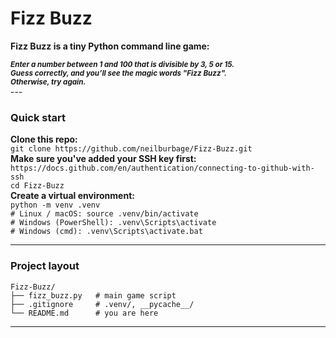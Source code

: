 # Fizz Buzz

**Fizz Buzz is a tiny Python command line game:**

<small>
<strong><em>Enter a number between 1 and 100 that is divisible by 3, 5 or 15.</em></strong><br>
<strong><em>Guess correctly, and you’ll see the magic words "Fizz Buzz".</em></strong><br>
<strong><em>Otherwise, try again.</em></strong><br>
</small>
---

### Quick start 
**Clone this repo:**  
```git clone https://github.com/neilburbage/Fizz-Buzz.git```  
**Make sure you've added your SSH key first:**   
```https://docs.github.com/en/authentication/connecting-to-github-with-ssh```    
```cd Fizz-Buzz```  
**Create a virtual environment:**     
```python -m venv .venv```  
```# Linux / macOS: source .venv/bin/activate```     
```# Windows (PowerShell): .venv\Scripts\activate```  
```# Windows (cmd): .venv\Scripts\activate.bat``` 

---

### Project layout
```
Fizz-Buzz/
├── fizz_buzz.py   # main game script
├── .gitignore     # .venv/, __pycache__/
└── README.md      # you are here
```

---